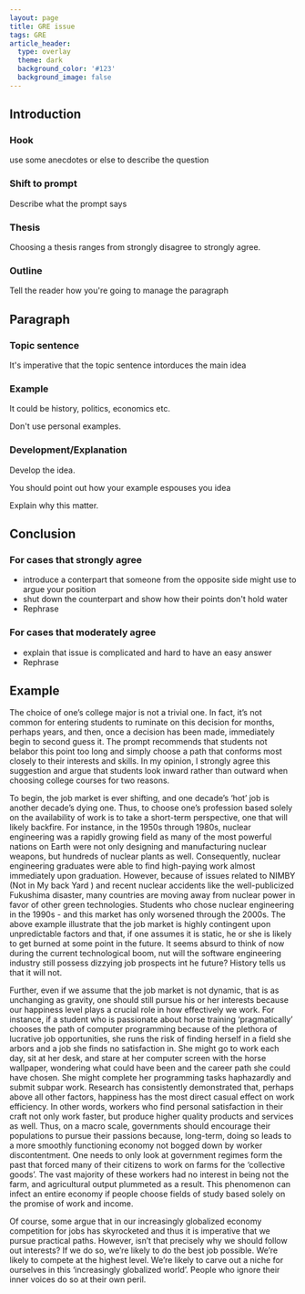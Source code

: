 ```yaml
---
layout: page
title: GRE issue
tags: GRE
article_header:
  type: overlay
  theme: dark
  background_color: '#123'
  background_image: false
---
```


## Introduction

### Hook

use some anecdotes or else to describe the question

### Shift to prompt

Describe what the prompt says

### Thesis

Choosing a thesis ranges from strongly disagree to strongly agree.

### Outline

Tell the reader how you're going to manage the paragraph

## Paragraph

### Topic sentence

It's imperative that the topic sentence intorduces the main idea

### Example

It could be history, politics, economics etc.

Don't use personal examples.

### Development/Explanation

Develop the idea.

You should point out how your example espouses you idea

Explain why this matter.

## Conclusion

### For cases that strongly agree

- introduce a conterpart that someone from the opposite side might use to argue your position
- shut down the counterpart and show how their points don't hold water
- Rephrase

### For cases that moderately agree

- explain that issue is complicated and hard to have an easy answer
- Rephrase

## Example


The choice of one’s college major is not a trivial one. In fact, it’s not common for entering students to ruminate on this decision for months, perhaps years, and then, once a decision has been made, immediately begin to second guess it. The prompt recommends that students not belabor this point too long and simply choose a path that conforms most closely to their interests and skills. In my opinion, I strongly agree this suggestion and argue that students look inward rather than outward when choosing college courses for two reasons. 

To begin, the job market is ever shifting, and one decade’s ‘hot’ job is another decade’s dying one. Thus, to choose one’s profession based solely on the availability of work is to take a short-term perspective, one that will likely backfire. For instance, in the 1950s through 1980s, nuclear engineering was a rapidly growing field as many of the most powerful nations on Earth were not only designing and manufacturing nuclear weapons, but hundreds of nuclear plants as well. Consequently, nuclear engineering graduates were able to find high-paying work almost immediately upon graduation. However, because of issues related to NIMBY (Not in My back Yard ) and recent nuclear accidents like the well-publicized Fukushima disaster, many countries are moving away from nuclear power in favor of other green technologies. Students who chose nuclear engineering in the 1990s - and this market has only worsened through the 2000s. The above example illustrate that the job market is highly contingent upon unpredictable factors and that, if one assumes it is static, he or she is likely to get burned at some point in the future. It seems absurd to think of now during the current technological boom, nut will the software engineering industry still possess dizzying job prospects int he future? History tells us that it will not.

Further, even if we assume that the job market is not dynamic, that is as unchanging as gravity, one should still pursue his or her interests because our happiness level plays a crucial role in how effectively we work. For instance, if a student who is passionate about horse training ‘pragmatically’ chooses the path of computer programming because of the plethora of lucrative job opportunities, she runs the risk of finding herself in a field she arbors and a job she finds no satisfaction in. She might go to work each day, sit at her desk, and stare at her computer screen with the horse wallpaper, wondering what could have been and the career path she could have chosen. She might complete her programming tasks haphazardly and submit subpar work. Research has consistently demonstrated that, perhaps above all other factors, happiness has the most direct casual effect on work efficiency. In other words, workers who find personal satisfaction in their craft not only work faster, but produce higher quality products and services as well. Thus, on a macro scale, governments should encourage their populations to pursue their passions because, long-term, doing so leads to a more smoothly functioning economy not bogged down by worker discontentment. One needs to only look at government regimes form the past that forced many of their citizens to work on farms for the ‘collective goods’. The vast majority of these workers had no interest in being not the farm, and agricultural output plummeted as a result. This phenomenon can infect an entire economy if people choose fields of study based solely on the promise of work and income.

Of course, some argue that in our increasingly globalized economy competition for jobs has skyrocketed and thus it is imperative that we pursue practical paths. However, isn’t that precisely why we should follow out interests? If we do so, we’re likely to do the best job possible. We’re likely to compete at the highest level. We’re likely to carve out a niche for ourselves in this ‘increasingly globalized world’. People who ignore their inner voices do so at their own peril.